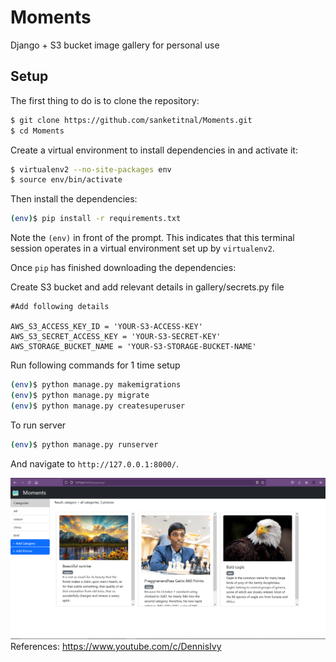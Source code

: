 # Moments
Django + S3 bucket image gallery for personal use

## Setup

The first thing to do is to clone the repository:

```sh
$ git clone https://github.com/sanketitnal/Moments.git
$ cd Moments
```

Create a virtual environment to install dependencies in and activate it:

```sh
$ virtualenv2 --no-site-packages env
$ source env/bin/activate
```

Then install the dependencies:

```sh
(env)$ pip install -r requirements.txt
```
Note the `(env)` in front of the prompt. This indicates that this terminal
session operates in a virtual environment set up by `virtualenv2`.

Once `pip` has finished downloading the dependencies:

Create S3 bucket and add relevant details in gallery/secrets.py file
```
#Add following details

AWS_S3_ACCESS_KEY_ID = 'YOUR-S3-ACCESS-KEY'
AWS_S3_SECRET_ACCESS_KEY = 'YOUR-S3-SECRET-KEY'
AWS_STORAGE_BUCKET_NAME = 'YOUR-S3-STORAGE-BUCKET-NAME'

```

Run following commands for 1 time setup
```sh
(env)$ python manage.py makemigrations
(env)$ python manage.py migrate
(env)$ python manage.py createsuperuser
```

To run server
```sh
(env)$ python manage.py runserver
```
And navigate to `http://127.0.0.1:8000/`.


![App preview picture](https://github.com/sanketitnal/Moments/blob/master/moments.png?raw=true)
References: https://www.youtube.com/c/DennisIvy
